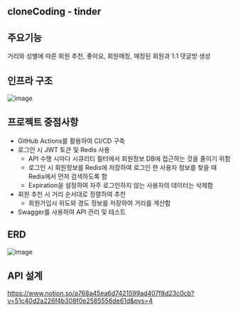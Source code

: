 ## cloneCoding - tinder

## 주요기능
거리와 성별에 따른 회원 추천, 좋아요, 회원매칭, 매칭된 회원과 1:1 댓글방 생성

## 인프라 구조
![image](https://user-images.githubusercontent.com/116478121/220060585-2de072b2-6331-4ac5-988b-260cceb87a74.png)

## 프로젝트 중점사항
- GitHub Actions를 활용하여 CI/CD 구축
- 로그인 시 JWT 토큰 및 Redis 사용
  - API 수행 시마다 시큐리티 필터에서 회원정보 DB에 접근하는 것을 줄이기 위함
  - 로그인 시 회원정보를 Redis에 저장하여 로그인 한 사용자 정보를 찾을 때 Redis에서 먼저 검색하도록 함
  - Expiration을 설정하여 자주 로그인하지 않는 사용자의 데이터는 삭제함
- 회원 추천 시 거리 순서대로 정렬하여 추천
  - 회원가입시 위도와 경도 정보를 저장하여 거리를 계산함
- Swagger를 사용하여 API 관리 및 테스트

## ERD
![image](https://user-images.githubusercontent.com/116478121/220059067-b73dbf90-e417-4d98-bba0-9b3015e3d58f.png)

## API 설계
https://www.notion.so/a768a45ea6d7421599ad407f8d23c0cb?v=51c40d2a226f4b308f0e2585556de61d&pvs=4

<!-- ![image](https://user-images.githubusercontent.com/116478121/220059443-e1309421-1a8f-4231-9d5d-95259daebc17.png) -->
<!-- ![image](https://user-images.githubusercontent.com/116478121/220059453-c99c6444-2150-4ed3-8533-4874056da31d.png) -->

